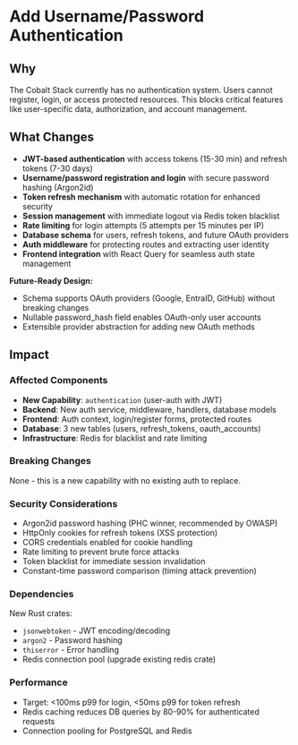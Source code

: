 # Add Username/Password Authentication

## Why

The Cobalt Stack currently has no authentication system. Users cannot register, login, or access protected resources. This blocks critical features like user-specific data, authorization, and account management.

## What Changes

- **JWT-based authentication** with access tokens (15-30 min) and refresh tokens (7-30 days)
- **Username/password registration and login** with secure password hashing (Argon2id)
- **Token refresh mechanism** with automatic rotation for enhanced security
- **Session management** with immediate logout via Redis token blacklist
- **Rate limiting** for login attempts (5 attempts per 15 minutes per IP)
- **Database schema** for users, refresh tokens, and future OAuth providers
- **Auth middleware** for protecting routes and extracting user identity
- **Frontend integration** with React Query for seamless auth state management

**Future-Ready Design:**
- Schema supports OAuth providers (Google, EntraID, GitHub) without breaking changes
- Nullable password_hash field enables OAuth-only user accounts
- Extensible provider abstraction for adding new OAuth methods

## Impact

### Affected Components
- **New Capability**: `authentication` (user-auth with JWT)
- **Backend**: New auth service, middleware, handlers, database models
- **Frontend**: Auth context, login/register forms, protected routes
- **Database**: 3 new tables (users, refresh_tokens, oauth_accounts)
- **Infrastructure**: Redis for blacklist and rate limiting

### Breaking Changes
None - this is a new capability with no existing auth to replace.

### Security Considerations
- Argon2id password hashing (PHC winner, recommended by OWASP)
- HttpOnly cookies for refresh tokens (XSS protection)
- CORS credentials enabled for cookie handling
- Rate limiting to prevent brute force attacks
- Token blacklist for immediate session invalidation
- Constant-time password comparison (timing attack prevention)

### Dependencies
New Rust crates:
- `jsonwebtoken` - JWT encoding/decoding
- `argon2` - Password hashing
- `thiserror` - Error handling
- Redis connection pool (upgrade existing redis crate)

### Performance
- Target: <100ms p99 for login, <50ms p99 for token refresh
- Redis caching reduces DB queries by 80-90% for authenticated requests
- Connection pooling for PostgreSQL and Redis
